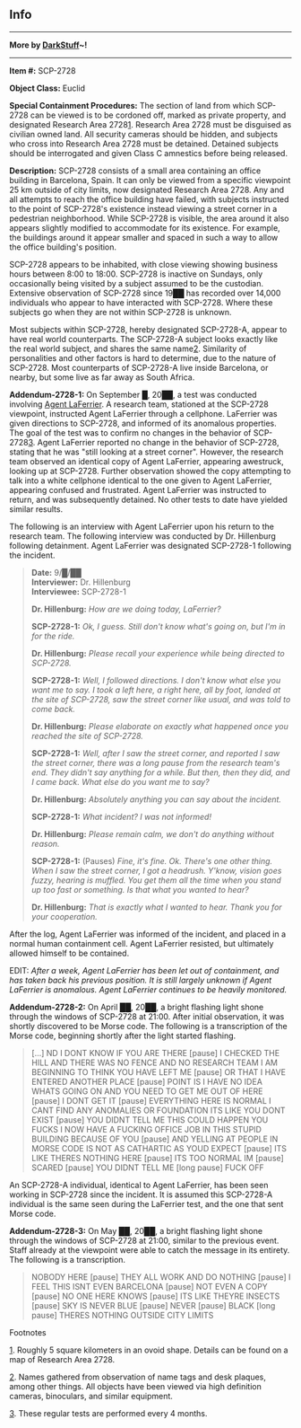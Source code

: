 Info
----

* * *

**More by [DarkStuff](/dr-k-stuff-s-personnel-file)~!**

* * *

**Item #:** SCP-2728

**Object Class:** Euclid

**Special Containment Procedures:** The section of land from which SCP-2728 can be viewed is to be cordoned off, marked as private property, and designated Research Area 2728[1](javascript:;). Research Area 2728 must be disguised as civilian owned land. All security cameras should be hidden, and subjects who cross into Research Area 2728 must be detained. Detained subjects should be interrogated and given Class C amnestics before being released.

**Description:** SCP-2728 consists of a small area containing an office building in Barcelona, Spain. It can only be viewed from a specific viewpoint 25 km outside of city limits, now designated Research Area 2728. Any and all attempts to reach the office building have failed, with subjects instructed to the point of SCP-2728's existence instead viewing a street corner in a pedestrian neighborhood. While SCP-2728 is visible, the area around it also appears slightly modified to accommodate for its existence. For example, the buildings around it appear smaller and spaced in such a way to allow the office building's position.

SCP-2728 appears to be inhabited, with close viewing showing business hours between 8:00 to 18:00. SCP-2728 is inactive on Sundays, only occasionally being visited by a subject assumed to be the custodian. Extensive observation of SCP-2728 since 19██ has recorded over 14,000 individuals who appear to have interacted with SCP-2728. Where these subjects go when they are not within SCP-2728 is unknown.

Most subjects within SCP-2728, hereby designated SCP-2728-A, appear to have real world counterparts. The SCP-2728-A subject looks exactly like the real world subject, and shares the same name[2](javascript:;). Similarity of personalities and other factors is hard to determine, due to the nature of SCP-2728. Most counterparts of SCP-2728-A live inside Barcelona, or nearby, but some live as far away as South Africa.

**Addendum-2728-1:** On September █, 20██, a test was conducted involving [Agent LaFerrier](http://www.scp-wiki.net/the-consequences-of-a-deep-dark-disassociation). A research team, stationed at the SCP-2728 viewpoint, instructed Agent LaFerrier through a cellphone. LaFerrier was given directions to SCP-2728, and informed of its anomalous properties. The goal of the test was to confirm no changes in the behavior of SCP-2728[3](javascript:;). Agent LaFerrier reported no change in the behavior of SCP-2728, stating that he was "still looking at a street corner". However, the research team observed an identical copy of Agent LaFerrier, appearing awestruck, looking up at SCP-2728. Further observation showed the copy attempting to talk into a white cellphone identical to the one given to Agent LaFerrier, appearing confused and frustrated. Agent LaFerrier was instructed to return, and was subsequently detained. No other tests to date have yielded similar results.

The following is an interview with Agent LaFerrier upon his return to the research team. The following interview was conducted by Dr. Hillenburg following detainment. Agent LaFerrier was designated SCP-2728-1 following the incident.

> **Date:** 9/█/██  
> **Interviewer:** Dr. Hillenburg  
> **Interviewee:** SCP-2728-1
> 
> <Begin Log>
> 
> **Dr. Hillenburg:** _How are we doing today, LaFerrier?_
> 
> **SCP-2728-1:** _Ok, I guess. Still don't know what's going on, but I'm in for the ride._
> 
> **Dr. Hillenburg:** _Please recall your experience while being directed to SCP-2728._
> 
> **SCP-2728-1:** _Well, I followed directions. I don't know what else you want me to say. I took a left here, a right here, all by foot, landed at the site of SCP-2728, saw the street corner like usual, and was told to come back._
> 
> **Dr. Hillenburg:** _Please elaborate on exactly what happened once you reached the site of SCP-2728._
> 
> **SCP-2728-1:** _Well, after I saw the street corner, and reported I saw the street corner, there was a long pause from the research team's end. They didn't say anything for a while. But then, then they did, and I came back. What else do you want me to say?_
> 
> **Dr. Hillenburg:** _Absolutely anything you can say about the incident._
> 
> **SCP-2728-1:** _What incident? I was not informed!_
> 
> **Dr. Hillenburg:** _Please remain calm, we don't do anything without reason._
> 
> **SCP-2728-1:** (Pauses) _Fine, it's fine. Ok. There's one other thing. When I saw the street corner, I got a headrush. Y'know, vision goes fuzzy, hearing is muffled. You get them all the time when you stand up too fast or something. Is that what you wanted to hear?_
> 
> **Dr. Hillenburg:** _That is exactly what I wanted to hear. Thank you for your cooperation._
> 
> <End Log>

After the log, Agent LaFerrier was informed of the incident, and placed in a normal human containment cell. Agent LaFerrier resisted, but ultimately allowed himself to be contained.

EDIT: _After a week, Agent LaFerrier has been let out of containment, and has taken back his previous position. It is still largely unknown if Agent LaFerrier is anomalous. Agent LaFerrier continues to be heavily monitored._

**Addendum-2728-2:** On April ██, 20██, a bright flashing light shone through the windows of SCP-2728 at 21:00. After initial observation, it was shortly discovered to be Morse code. The following is a transcription of the Morse code, beginning shortly after the light started flashing.

> <Begin Log>
> 
> \[…\] ND I DONT KNOW IF YOU ARE THERE \[pause\] I CHECKED THE HILL AND THERE WAS NO FENCE AND NO RESEARCH TEAM I AM BEGINNING TO THINK YOU HAVE LEFT ME \[pause\] OR THAT I HAVE ENTERED ANOTHER PLACE \[pause\] POINT IS I HAVE NO IDEA WHATS GOING ON AND YOU NEED TO GET ME OUT OF HERE \[pause\] I DONT GET IT \[pause\] EVERYTHING HERE IS NORMAL I CANT FIND ANY ANOMALIES OR FOUNDATION ITS LIKE YOU DONT EXIST \[pause\] YOU DIDNT TELL ME THIS COULD HAPPEN YOU FUCKS I NOW HAVE A FUCKING OFFICE JOB IN THIS STUPID BUILDING BECAUSE OF YOU \[pause\] AND YELLING AT PEOPLE IN MORSE CODE IS NOT AS CATHARTIC AS YOUD EXPECT \[pause\] ITS LIKE THERES NOTHING HERE \[pause\] ITS TOO NORMAL IM \[pause\] SCARED \[pause\] YOU DIDNT TELL ME \[long pause\] FUCK OFF
> 
> <End Log>

An SCP-2728-A individual, identical to Agent LaFerrier, has been seen working in SCP-2728 since the incident. It is assumed this SCP-2728-A individual is the same seen during the LaFerrier test, and the one that sent Morse code.

**Addendum-2728-3:** On May ██, 20██, a bright flashing light shone through the windows of SCP-2728 at 21:00, similar to the previous event. Staff already at the viewpoint were able to catch the message in its entirety. The following is a transcription.

> NOBODY HERE \[pause\] THEY ALL WORK AND DO NOTHING \[pause\] I FEEL THIS ISNT EVEN BARCELONA \[pause\] NOT EVEN A COPY \[pause\] NO ONE HERE KNOWS \[pause\] ITS LIKE THEYRE INSECTS \[pause\] SKY IS NEVER BLUE \[pause\] NEVER \[pause\] BLACK \[long pause\] THERES NOTHING OUTSIDE CITY LIMITS

Footnotes

[1](javascript:;). Roughly 5 square kilometers in an ovoid shape. Details can be found on a map of Research Area 2728.

[2](javascript:;). Names gathered from observation of name tags and desk plaques, among other things. All objects have been viewed via high definition cameras, binoculars, and similar equipment.

[3](javascript:;). These regular tests are performed every 4 months.